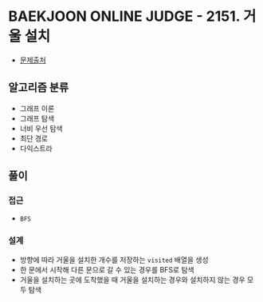 # BAEKJOON ONLINE JUDGE - 2151. 거울 설치

- [문제출처](https://www.acmicpc.net/problem/2151 '2151. 거울 설치')

## 알고리즘 분류

- 그래프 이론
- 그래프 탐색
- 너비 우선 탐색
- 최단 경로
- 다익스트라

## 풀이

### 접근

- `BFS`

### 설계

- 방향에 따라 거울을 설치한 개수를 저장하는 `visited` 배열을 생성
- 한 문에서 시작해 다른 문으로 갈 수 있는 경우를 BFS로 탐색
- 거울을 설치하는 곳에 도착했을 때 거울을 설치하는 경우와 설치하지 않는 경우 모두 탐색
